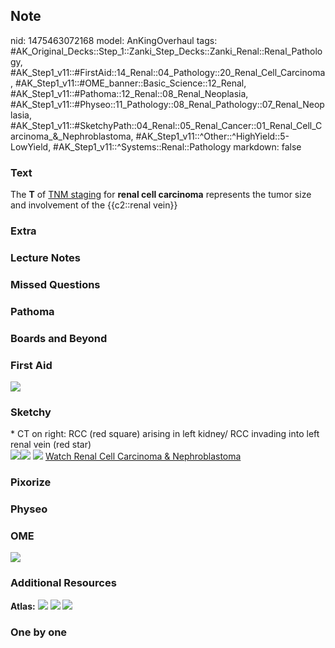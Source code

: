 ## Note
nid: 1475463072168
model: AnKingOverhaul
tags: #AK_Original_Decks::Step_1::Zanki_Step_Decks::Zanki_Renal::Renal_Pathology, #AK_Step1_v11::#FirstAid::14_Renal::04_Pathology::20_Renal_Cell_Carcinoma, #AK_Step1_v11::#OME_banner::Basic_Science::12_Renal, #AK_Step1_v11::#Pathoma::12_Renal::08_Renal_Neoplasia, #AK_Step1_v11::#Physeo::11_Pathology::08_Renal_Pathology::07_Renal_Neoplasia, #AK_Step1_v11::#SketchyPath::04_Renal::05_Renal_Cancer::01_Renal_Cell_Carcinoma_&_Nephroblastoma, #AK_Step1_v11::^Other::^HighYield::5-LowYield, #AK_Step1_v11::^Systems::Renal::Pathology
markdown: false

### Text
<div>
  <div>
    The <b>T</b> of <u>TNM staging</u> for <b>renal cell
    carcinoma</b> represents the tumor size and involvement of the
    {{c2::renal vein}}
  </div>
</div>

### Extra


### Lecture Notes


### Missed Questions


### Pathoma


### Boards and Beyond


### First Aid
<img src="tmpK15IJ8.png">

### Sketchy
<div>
  * CT on right: RCC (red square) arising in left kidney/ RCC
  invading into left renal vein (red star)
</div><img src=
"Screen%20Shot%202020-01-19%20at%2010.51.06%20AM.JPG"><img src=
"Screen%20Shot%202020-01-19%20at%2010.50.50%20AM.JPG"> <img src=
"Screen%20Shot%202019-12-28%20at%206.25.51%20PM.JPG"> <a href=
"https://dashboard.sketchy.com/study/medical/courses/medical-pathophysiology/units/medical-pathophysiology-renal/videos/medical-pathophysiology-renal-renal-cancer-renal-cell-carcinoma-and-nephroblastoma?utm_source=anki&utm_medium=partnership&utm_campaign=february_update&utm_content=medical">
Watch Renal Cell Carcinoma & Nephroblastoma</a>

### Pixorize


### Physeo


### OME
<div class="ome-widget">
  <a href="https://onlinemeded.org/spa/renal?ref=anki"><img src=
  "_OME_AnkiFlashcards_Topic_6.png"></a>
</div>

### Additional Resources
<b>Atlas:</b> <img src="tmphSuNiI.png"> <img src="tmpzFxzMO.png">
<img src="tmpPgU_5h.png">

### One by one

